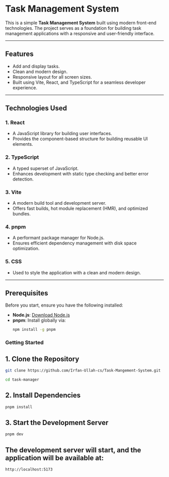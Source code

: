 # Task Management System

This is a simple **Task Management System** built using modern front-end technologies. The project serves as a foundation for building task management applications with a responsive and user-friendly interface.

---

## Features

- Add and display tasks.
- Clean and modern design.
- Responsive layout for all screen sizes.
- Built using Vite, React, and TypeScript for a seamless developer experience.

---

## Technologies Used

### 1. **React**
   - A JavaScript library for building user interfaces.
   - Provides the component-based structure for building reusable UI elements.

### 2. **TypeScript**
   - A typed superset of JavaScript.
   - Enhances development with static type checking and better error detection.

### 3. **Vite**
   - A modern build tool and development server.
   - Offers fast builds, hot module replacement (HMR), and optimized bundles.

### 4. **pnpm**
   - A performant package manager for Node.js.
   - Ensures efficient dependency management with disk space optimization.

### 5. **CSS**
   - Used to style the application with a clean and modern design.

---

## Prerequisites

Before you start, ensure you have the following installed:

- **Node.js**: [Download Node.js](https://nodejs.org/)
- **pnpm**: Install globally via:
  ```bash
  npm install -g pnpm
  ```

###  Getting Started
## 1. Clone the Repository
```bash
git clone https://github.com/Irfan-Ullah-cs/Task-Mangement-System.git
```
```bash
cd task-manager
```

## 2. Install Dependencies
```bash
pnpm install
```
## 3. Start the Development Server
```bash
pnpm dev
```
## The development server will start, and the application will be available at:
```bash
http://localhost:5173
```
